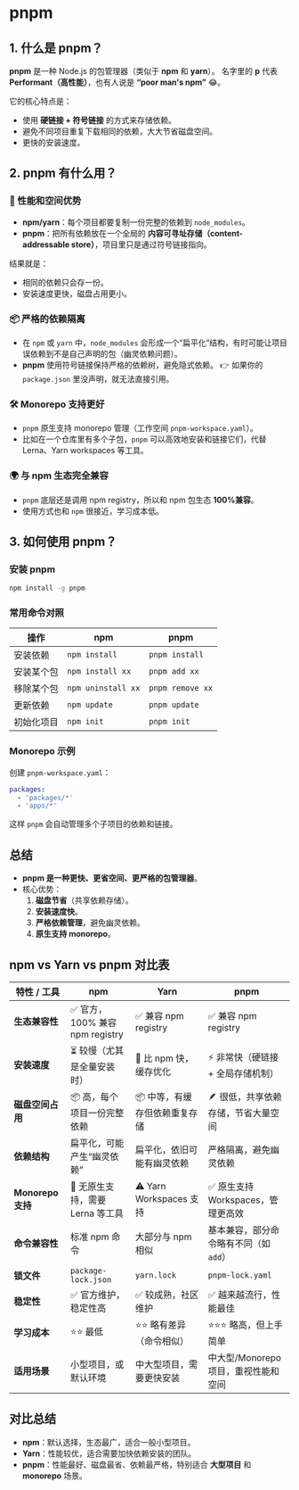# pnpm

## 1. 什么是 pnpm？

**pnpm** 是一种 Node.js 的包管理器（类似于 **npm** 和 **yarn**）。
名字里的 **p** 代表 **Performant（高性能）**，也有人说是 **“poor man's npm”** 😂。

它的核心特点是：

- 使用 **硬链接 + 符号链接** 的方式来存储依赖。
- 避免不同项目重复下载相同的依赖，大大节省磁盘空间。
- 更快的安装速度。

## 2. pnpm 有什么用？

### 🚀 性能和空间优势

- **npm/yarn**：每个项目都要复制一份完整的依赖到 `node_modules`。
- **pnpm**：把所有依赖放在一个全局的 **内容可寻址存储（content-addressable store）**，项目里只是通过符号链接指向。

结果就是：

- 相同的依赖只会存一份。
- 安装速度更快，磁盘占用更小。

### 📦 严格的依赖隔离

- 在 `npm` 或 `yarn` 中，`node_modules` 会形成一个“扁平化”结构，有时可能让项目误依赖到不是自己声明的包（幽灵依赖问题）。
- **pnpm** 使用符号链接保持严格的依赖树，避免隐式依赖。
  👉 如果你的 `package.json` 里没声明，就无法直接引用。

### 🛠 Monorepo 支持更好

- `pnpm` 原生支持 monorepo 管理（工作空间 `pnpm-workspace.yaml`）。
- 比如在一个仓库里有多个子包，`pnpm` 可以高效地安装和链接它们，代替 Lerna、Yarn workspaces 等工具。

### 🌍 与 npm 生态完全兼容

- `pnpm` 底层还是调用 npm registry，所以和 npm 包生态 **100%兼容**。
- 使用方式也和 `npm` 很接近，学习成本低。

## 3. 如何使用 pnpm？

### 安装 pnpm

```bash
npm install -g pnpm
```

### 常用命令对照

| 操作       | npm                | pnpm             |
| ---------- | ------------------ | ---------------- |
| 安装依赖   | `npm install`      | `pnpm install`   |
| 安装某个包 | `npm install xx`   | `pnpm add xx`    |
| 移除某个包 | `npm uninstall xx` | `pnpm remove xx` |
| 更新依赖   | `npm update`       | `pnpm update`    |
| 初始化项目 | `npm init`         | `pnpm init`      |

### Monorepo 示例

创建 `pnpm-workspace.yaml`：

```yaml
packages:
  - 'packages/*'
  - 'apps/*'
```

这样 `pnpm` 会自动管理多个子项目的依赖和链接。

## 总结

- **pnpm 是一种更快、更省空间、更严格的包管理器**。
- 核心优势：
  1. **磁盘节省**（共享依赖存储）。
  2. **安装速度快**。
  3. **严格依赖管理**，避免幽灵依赖。
  4. **原生支持 monorepo**。

## npm vs Yarn vs pnpm 对比表

| 特性 / 工具       | **npm**                          | **Yarn**                      | **pnpm**                               |
| ----------------- | -------------------------------- | ----------------------------- | -------------------------------------- |
| **生态兼容性**    | ✅ 官方，100% 兼容 npm registry  | ✅ 兼容 npm registry          | ✅ 兼容 npm registry                   |
| **安装速度**      | ⏳ 较慢（尤其是全量安装时）      | 🚀 比 npm 快，缓存优化        | ⚡ 非常快（硬链接 + 全局存储机制）     |
| **磁盘空间占用**  | 📦 高，每个项目一份完整依赖      | 📦 中等，有缓存但依赖重复存储 | 🪶 很低，共享依赖存储，节省大量空间    |
| **依赖结构**      | 扁平化，可能产生“幽灵依赖”       | 扁平化，依旧可能有幽灵依赖    | 严格隔离，避免幽灵依赖                 |
| **Monorepo 支持** | 🚫 无原生支持，需要 Lerna 等工具 | ⚠️ Yarn Workspaces 支持       | ✅ 原生支持 Workspaces，管理更高效     |
| **命令兼容性**    | 标准 npm 命令                    | 大部分与 npm 相似             | 基本兼容，部分命令略有不同（如 `add`） |
| **锁文件**        | `package-lock.json`              | `yarn.lock`                   | `pnpm-lock.yaml`                       |
| **稳定性**        | ✅ 官方维护，稳定性高            | ✅ 较成熟，社区维护           | ✅ 越来越流行，性能最佳                |
| **学习成本**      | ⭐⭐ 最低                        | ⭐⭐ 略有差异（命令相似）     | ⭐⭐⭐ 略高，但上手简单                |
| **适用场景**      | 小型项目，或默认环境             | 中大型项目，需要更快安装      | 中大型/Monorepo 项目，重视性能和空间   |

## 对比总结

- **npm**：默认选择，生态最广，适合一般小型项目。
- **Yarn**：性能较优，适合需要加快依赖安装的团队。
- **pnpm**：性能最好、磁盘最省、依赖最严格，特别适合 **大型项目** 和 **monorepo** 场景。
